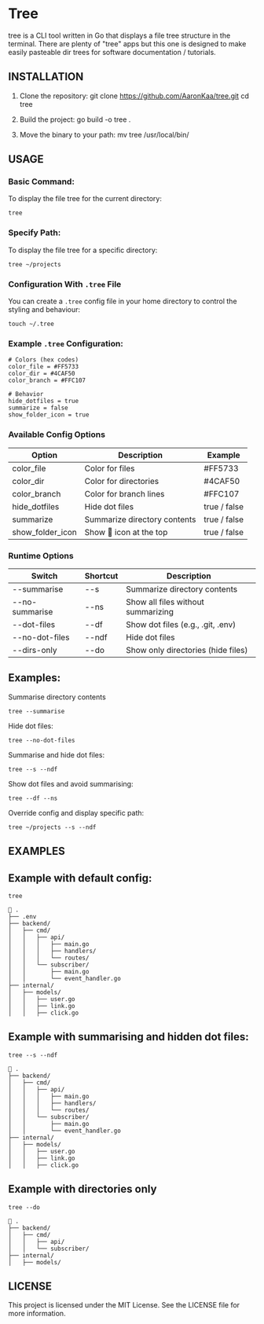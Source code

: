 # Tree

tree is a CLI tool written in Go that displays a file tree structure in the terminal. There are plenty of "tree" apps but this one is designed to make easily pasteable dir trees for software documentation / tutorials.

## INSTALLATION

1. Clone the repository:
   git clone https://github.com/AaronKaa/tree.git
   cd tree

2. Build the project:
   go build -o tree .

3. Move the binary to your path:
   mv tree /usr/local/bin/

## USAGE

### Basic Command:

To display the file tree for the current directory:

    tree

### Specify Path:

To display the file tree for a specific directory:

    tree ~/projects

### Configuration With `.tree` File

You can create a `.tree` config file in your home directory to control the styling and behaviour:

    touch ~/.tree

### Example `.tree` Configuration:

```
# Colors (hex codes)
color_file = #FF5733
color_dir = #4CAF50
color_branch = #FFC107

# Behavior
hide_dotfiles = true
summarize = false
show_folder_icon = true

```

### Available Config Options

| Option           | Description                  | Example      |
| ---------------- | ---------------------------- | ------------ |
| color_file       | Color for files              | #FF5733      |
| color_dir        | Color for directories        | #4CAF50      |
| color_branch     | Color for branch lines       | #FFC107      |
| hide_dotfiles    | Hide dot files               | true / false |
| summarize        | Summarize directory contents | true / false |
| show_folder_icon | Show 📂 icon at the top      | true / false |

### Runtime Options

| Switch         | Shortcut | Description                        |
| -------------- | -------- | ---------------------------------- |
| --summarise    | --s      | Summarize directory contents       |
| --no-summarise | --ns     | Show all files without summarizing |
| --dot-files    | --df     | Show dot files (e.g., .git, .env)  |
| --no-dot-files | --ndf    | Hide dot files                     |
| --dirs-only    | --do     | Show only directories (hide files) |

## Examples:

Summarise directory contents

    tree --summarise

Hide dot files:

    tree --no-dot-files

Summarise and hide dot files:

    tree --s --ndf

Show dot files and avoid summarising:

    tree --df --ns

Override config and display specific path:

    tree ~/projects --s --ndf

## EXAMPLES

## Example with default config:

    tree

```
📂 .
├── .env
├── backend/
│   ├── cmd/
│   │   ├── api/
│   │   │   ├── main.go
│   │   │   ├── handlers/
│   │   │   └── routes/
│   │   └── subscriber/
│   │       ├── main.go
│   │       └── event_handler.go
├── internal/
│   ├── models/
│   │   ├── user.go
│   │   ├── link.go
│   │   ├── click.go
```

## Example with summarising and hidden dot files:

    tree --s --ndf

```
📂 .
├── backend/
│   ├── cmd/
│   │   ├── api/
│   │   │   ├── main.go
│   │   │   ├── handlers/
│   │   │   └── routes/
│   │   └── subscriber/
│   │       ├── main.go
│   │       └── event_handler.go
├── internal/
│   ├── models/
│   │   ├── user.go
│   │   ├── link.go
│   │   ├── click.go
```

## Example with directories only

    tree --do

```
📂 .
├── backend/
│   ├── cmd/
│   │   ├── api/
│   │   └── subscriber/
├── internal/
│   ├── models/
```

## LICENSE

This project is licensed under the MIT License. See the LICENSE file for more information.
